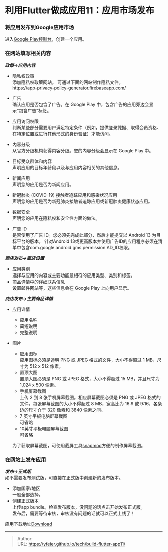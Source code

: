 # 利用Flutter做成应用11：应用市场发布


### 将应用发布到Google应用市场

进入[Google Play控制台](https://play.google.com/console/developers)，创建一个应用。




### 在网站填写相关内容

***政策->应用内容***
* 隐私权政策  
  添加隐私权政策网站。
  可通过下面的网站制作隐私文件。  
  https://app-privacy-policy-generator.firebaseapp.com/
  
* 广告  
  确认应用是否包含了广告。在 Google Play 中，包含广告的应用旁边会显示“包含广告”标签。
* 应用访问权限  
  判断某些部分需要用户满足特定条件（例如，提供登录凭据、取得会员资格、在特定位置或进行其他形式的身份验证）才能访问。
* 内容分级  
  从官方分级机构获得内容分级。您的内容分级会显示在 Google Play 中。
* 目标受众群体和内容  
  声明应用的目标年龄段以及与应用内容相关的其他信息。
* 新闻应用  
  声明您的应用是否为新闻应用。
* 新冠肺炎 (COVID-19) 接触者追踪应用和感染状况应用  
  声明您的应用是否为新冠肺炎接触者追踪应用或新冠肺炎健康状态应用。
* 数据安全  
  声明您的应用在隐私权和安全性方面的做法。
* 广告 ID  
  是否使用了广告 ID。您必须先完成此部分，然后才能提交以 Android 13 为目标平台的版本。
  针对Android 13或更高版本并使用广告ID的应用程序必须在清单中包含com.google.android.gms.permission.AD_ID权限。
  
***商店发布->商店设置***
* 应用类别  
  选择与应用的内容或主要功能最相符的应用类型、类别和标签。
* 商品详情中的详细联系信息  
  设置邮件网站等，这些信息会在 Google Play 上向用户显示。

***商店发布->主要商品详情***
* 应用详情  
  * 应用名称  
  * 简短说明
  * 完整说明
* 图片
  * 应用图标  
  应用图标必须是透明 PNG 或 JPEG 格式的文件，大小不得超过 1 MB，尺寸为 512 x 512 像素。
  * 置顶大图  
  置顶大图必须是 PNG 或 JPEG 格式，大小不得超过 15 MB，并且尺寸为 1,024 x 500 像素。
  * 手机屏幕截图  
  上传 2 到 8 张手机屏幕截图。相应屏幕截图必须是 PNG 或 JPEG 格式的文件，每张屏幕截图的大小不得超过 8 MB，宽高比为 16:9 或 9:16，各条边的尺寸介于 320 像素和 3840 像素之间。
  * 7 英寸平板电脑屏幕截图  
  可省略
  * 10英寸平板电脑屏幕截图  
  可省略
  
  为了获取屏幕截图，可使用截屏工具[snapmod](https://play.google.com/store/apps/details?id=cn.gavinliu.snapmod)方便的制作屏幕截图。

### 在网站上发布应用
***发布->正式版***  
如不需要发布测试版，可直接在正式版中创建新的发布版本。

* 添加国家/地区  
一般全部选择。
* 创建正式版本  
上传app bundle。检查发布版本，没问题的话点击开始发布正式版。  
发布后，需要等待审核，审核没有问题的话就可以正式上线了！

应用下载地址[Download](https://avgle.top/download/)









---

> Author:   
> URL: https://yfeier.github.io/tech/build-flutter-app11/  

